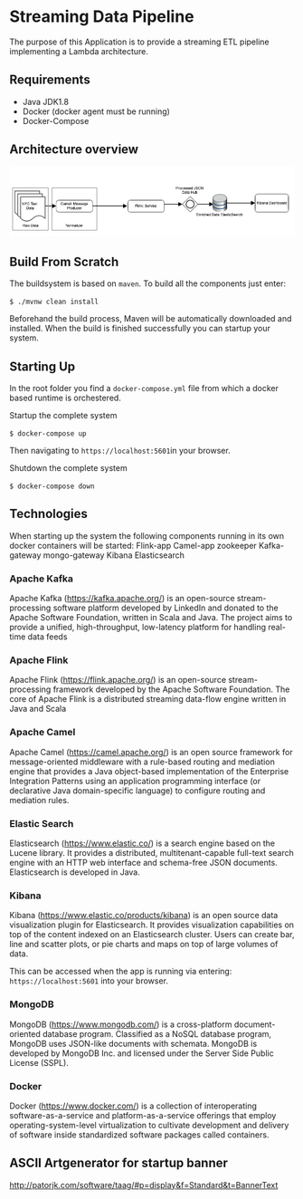 # Streaming Data Pipeline

The purpose of this Application is to provide a streaming ETL pipeline implementing a Lambda architecture.

## Requirements

- Java JDK1.8
- Docker (docker agent must be running)
- Docker-Compose

## Architecture overview

![Architecture](./doc-asserts/NYCDPP.png)

## Build From Scratch

The buildsystem is based on `maven`. To build all the components just enter:

`
$ ./mvnw clean install
`

Beforehand the build process, Maven will be automatically downloaded and installed.
When the build is finished successfully you can startup your system. 

## Starting Up

In the root folder you find a `docker-compose.yml` file from which a docker based runtime is orchestered.


Startup the complete system

`
$ docker-compose up
`

Then navigating to `https://localhost:5601`in your browser.

Shutdown the complete system

`
$ docker-compose down
`

## Technologies

When starting up the system the following components running in its own docker containers will be started:
Flink-app
Camel-app
zookeeper
Kafka-gateway
mongo-gateway
Kibana
Elasticsearch

### Apache Kafka

Apache Kafka (https://kafka.apache.org/) is an open-source stream-processing software platform developed by LinkedIn and donated to the Apache 
Software Foundation, written in Scala and Java. The project aims to provide a unified, 
high-throughput, low-latency platform for handling real-time data feeds

### Apache Flink

Apache Flink (https://flink.apache.org/) is an open-source stream-processing framework developed by the Apache Software Foundation. The core of Apache Flink is a distributed streaming data-flow engine written in Java and Scala

### Apache Camel

Apache Camel (https://camel.apache.org/) is an open source framework for message-oriented middleware with a rule-based routing and mediation engine that provides a Java object-based implementation of the Enterprise Integration Patterns using an application programming interface (or declarative Java domain-specific language) to configure routing and mediation rules.

### Elastic Search

Elasticsearch (https://www.elastic.co/) is a search engine based on the Lucene library. It provides a distributed, multitenant-capable full-text search engine with an HTTP web interface and schema-free JSON documents. Elasticsearch is developed in Java.

### Kibana

Kibana (https://www.elastic.co/products/kibana) is an open source data visualization plugin for Elasticsearch. It provides visualization capabilities on top of the content indexed on an Elasticsearch cluster. Users can create bar, line and scatter plots, or pie charts and maps on top of large volumes of data.

This can be accessed when the app is running via entering: `https://localhost:5601` into your browser.

### MongoDB

MongoDB (https://www.mongodb.com/) is a cross-platform document-oriented database program. Classified as a NoSQL 
database program, MongoDB uses JSON-like documents with schemata. MongoDB is developed by MongoDB Inc. and licensed 
under the Server Side Public License (SSPL).

### Docker

Docker (https://www.docker.com/) is a collection of interoperating software-as-a-service and platform-as-a-service offerings that employ operating-system-level virtualization to cultivate development and delivery of software inside standardized software packages called containers.

## ASCII Artgenerator for startup banner 
http://patorjk.com/software/taag/#p=display&f=Standard&t=BannerText
